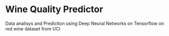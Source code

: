 # Wine Quality Predictor

Data analisys and Prediction using Deep Neural Networks on Tensorflow on red wine dataset from UCI
